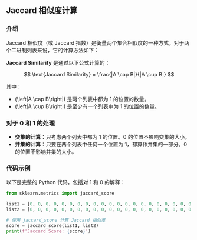## Jaccard 相似度计算

### 介绍

Jaccard 相似度（或 Jaccard 指数）是衡量两个集合相似度的一种方式。对于两个二进制列表来说，它的计算方法如下：

**Jaccard Similarity** 是通过以下公式计算的：

$$
\text{Jaccard Similarity} = \frac{|A \cap B|}{|A \cup B|}
$$

其中：
- \(\left|A \cap B\right|\) 是两个列表中都为 1 的位置的数量。
- \(\left|A \cup B\right|\) 是至少有一个列表中为 1 的位置的数量。

### 对于 0 和 1 的处理

- **交集的计算**：只考虑两个列表中都为 1 的位置。0 的位置不影响交集的大小。
- **并集的计算**：只要在两个列表中任何一个位置为 1，都算作并集的一部分。0 的位置不影响并集的大小。

### 代码示例

以下是完整的 Python 代码，包括对 1 和 0 的解释：

```python
from sklearn.metrics import jaccard_score

list1 = [0, 0, 0, 0, 0, 0, 0, 0, 0, 0, 0, 0, 0, 0, 0, 0, 0, 0, 0, 0, 0, 0, 0, 0, 0, 0, 0, 0, 0, 0, 0, 0, 0, 0, 0, 0, 0, 0, 0, 0, 0, 0, 0, 0, 0, 0, 0, 0, 0, 0, 1, 0, 0, 0, 0, 0, 0, 0, 0, 0, 0, 0, 0, 0, 0, 0, 0, 0, 0, 0, 0, 0, 0, 0, 0, 0, 0, 0, 0, 0, 0, 0, 0, 0, 0, 0, 0, 0, 0, 0, 0, 0, 0, 0, 0, 0, 0, 0, 0, 0, 0, 0, 0, 0, 0, 0, 0, 0, 0]
list2 = [0, 0, 0, 0, 0, 0, 0, 0, 0, 0, 0, 0, 0, 0, 0, 0, 0, 0, 0, 0, 0, 0, 0, 0, 0, 0, 0, 0, 0, 0, 0, 0, 0, 0, 0, 0, 0, 0, 0, 0, 0, 0, 0, 0, 0, 0, 0, 0, 0, 0, 1, 0, 1, 0, 0, 0, 0, 0, 0, 0, 0, 0, 0, 0, 0, 0, 0, 0, 0, 0, 0, 0, 0, 0, 0, 0, 0, 0, 0, 0, 0, 0, 0, 0, 0, 0, 0, 0, 0, 0, 0, 0, 0, 0, 0, 0, 0, 0, 0, 0, 0, 0, 0, 0, 0, 0, 0, 0, 0]

# 使用 jaccard_score 计算 Jaccard 相似度
score = jaccard_score(list1, list2)
print(f'Jaccard Score: {score}')
